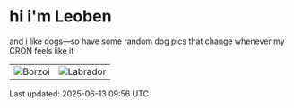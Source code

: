 # hi i'm Leoben

and i like dogs—so have some random dog pics that change whenever my CRON feels like it

|  |  |
|--------|----------|
| ![Borzoi](https://random-dog-vercel.vercel.app/api/random-borzoi?v=1749808616) | ![Labrador](https://random-dog-vercel.vercel.app/api/random-labrador?v=1749808616) |

Last updated: 2025-06-13 09:56 UTC
